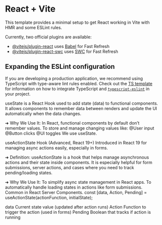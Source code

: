 # React + Vite

This template provides a minimal setup to get React working in Vite with HMR and some ESLint rules.

Currently, two official plugins are available:

- [@vitejs/plugin-react](https://github.com/vitejs/vite-plugin-react/blob/main/packages/plugin-react) uses [Babel](https://babeljs.io/) for Fast Refresh
- [@vitejs/plugin-react-swc](https://github.com/vitejs/vite-plugin-react/blob/main/packages/plugin-react-swc) uses [SWC](https://swc.rs/) for Fast Refresh

## Expanding the ESLint configuration

If you are developing a production application, we recommend using TypeScript with type-aware lint rules enabled. Check out the [TS template](https://github.com/vitejs/vite/tree/main/packages/create-vite/template-react-ts) for information on how to integrate TypeScript and [`typescript-eslint`](https://typescript-eslint.io) in your project.


<!-- JSX - confusion in full form javascript XML / javascript syntax extention  -->

<!-- Usestate -->
useState is a React Hook used to add state (data) to functional components.
It allows components to remember data between renders and update the UI automatically when the data changes.

➜ Why We Use It:
In React, functional components by default don’t remember values.
To store and manage changing values like:
@User input
@Button clicks
@UI toggles
We use useState.

<!-- useActionState -->

useActionState Hook (Advanced, React 19+)
Introduced in React 19 for managing async actions easily, especially in forms.

➜ Definition:
useActionState is a hook that helps manage asynchronous actions and their state inside components.
It is especially helpful for form submissions, server actions, and cases where you need to track pending/loading states.

➜ Why We Use It:
To simplify async state management in React apps.
To automatically handle loading states in actions like form submissions.
Common in React Server Components.
const [data, Action, Pending] = useActionState(actionFunction, initialState);

data	Current state value (updated after action runs)
Action	Function to trigger the action (used in forms)
Pending	Boolean that tracks if action is running

